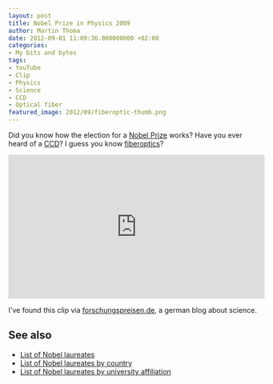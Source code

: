 ```yaml
---
layout: post
title: Nobel Prize in Physics 2009
author: Martin Thoma
date: 2012-09-01 11:09:36.000000000 +02:00
categories:
- My bits and bytes
tags:
- YouTube
- Clip
- Physics
- Science
- CCD
- Optical fiber
featured_image: 2012/09/fiberoptic-thumb.png
---
```

Did you know how the election for a <a href="http://en.wikipedia.org/wiki/Nobel_Prize">Nobel Prize</a> works? Have you ever heard of a <a href="http://en.wikipedia.org/wiki/Charge-coupled_device">CCD</a>? I guess you know <a href="http://en.wikipedia.org/wiki/Optical_fiber">fiberoptics</a>?

<iframe width="512" height="288" src="http://www.youtube.com/embed/8Nt1or4tHD4" frameborder="0" allowfullscreen></iframe>

I've found this clip via <a href="http://forschungspreisen.de/post/30594203694/nobelpreis-2009-ccd-und-glasfaseroptik-wie">forschungspreisen.de</a>, a german blog about science.

<h2>See also</h2>
<ul>
  <li><a href="http://en.wikipedia.org/wiki/List_of_Nobel_laureates">List of Nobel laureates</a></li>
  <li><a href="http://en.wikipedia.org/wiki/List_of_Nobel_laureates_by_country">List of Nobel laureates by country</a></li>
  <li><a href="http://en.wikipedia.org/wiki/List_of_Nobel_laureates_by_university_affiliation">List of Nobel laureates by university affiliation</a></li>
</ul>
